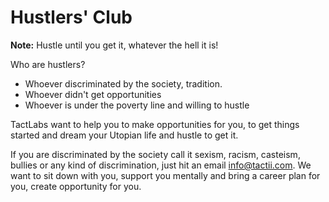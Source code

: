 # Hustlers' Club

**Note:** Hustle until you get it, whatever the hell it is!

Who are hustlers?

- Whoever discriminated by the society, tradition.
- Whoever didn't get opportunities 
- Whoever is under the poverty line and willing to hustle


TactLabs want to help you to make opportunities for you, to get things started and dream your Utopian life and hustle to get it.

If you are discriminated by the society call it sexism, racism, casteism, bullies or any kind of discrimination, just hit an email info@tactii.com. We want to sit down with you, support you mentally and bring a career plan for you, create opportunity for you.

